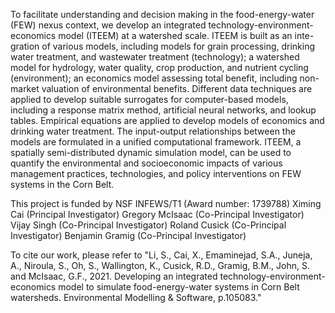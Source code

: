 To facilitate understanding and decision making in the food-energy-water (FEW) nexus context, we develop an integrated technology-environment-economics model (ITEEM) at a watershed scale. ITEEM is built as an inte- gration of various models, including models for grain processing, drinking water treatment, and wastewater treatment (technology); a watershed model for hydrology, water quality, crop production, and nutrient cycling (environment); an economics model assessing total benefit, including non-market valuation of environmental benefits. Different data techniques are applied to develop suitable surrogates for computer-based models, including a response matrix method, artificial neural networks, and lookup tables. Empirical equations are applied to develop models of economics and drinking water treatment. The input-output relationships between the models are formulated in a unified computational framework. ITEEM, a spatially semi-distributed dynamic simulation model, can be used to quantify the environmental and socioeconomic impacts of various management practices, technologies, and policy interventions on FEW systems in the Corn Belt.

This project is funded by NSF INFEWS/T1 (Award number: 1739788)
  Ximing  Cai (Principal Investigator)
  Gregory  McIsaac (Co-Principal Investigator)
  Vijay  Singh (Co-Principal Investigator)
  Roland  Cusick (Co-Principal Investigator)
  Benjamin  Gramig (Co-Principal Investigator)

To cite our work, please refer to "Li, S., Cai, X., Emaminejad, S.A., Juneja, A., Niroula, S., Oh, S., Wallington, K., Cusick, R.D., Gramig, B.M., John, S. and McIsaac, G.F., 2021. Developing an integrated technology-environment-economics model to simulate food-energy-water systems in Corn Belt watersheds. Environmental Modelling & Software, p.105083."

